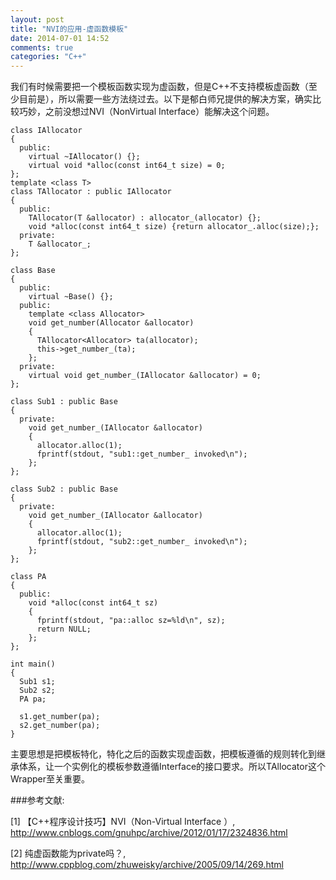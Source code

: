 ```yaml
---
layout: post
title: "NVI的应用-虚函数模板"
date: 2014-07-01 14:52
comments: true
categories: "C++"
---
```


  我们有时候需要把一个模板函数实现为虚函数，但是C++不支持模板虚函数（至少目前是），所以需要一些方法绕过去。以下是郁白师兄提供的解决方案，确实比较巧妙，之前没想过NVI（NonVirtual Interface）能解决这个问题。

	class IAllocator
	{
	  public:
	    virtual ~IAllocator() {};
	    virtual void *alloc(const int64_t size) = 0;
	};
	template <class T>
	class TAllocator : public IAllocator
	{
	  public:
	    TAllocator(T &allocator) : allocator_(allocator) {};
	    void *alloc(const int64_t size) {return allocator_.alloc(size);};
	  private:
	    T &allocator_;
	};

	class Base
	{
	  public:
	    virtual ~Base() {};
	  public:
	    template <class Allocator>
	    void get_number(Allocator &allocator)
	    {
	      TAllocator<Allocator> ta(allocator);
	      this->get_number_(ta);
	    };
	  private:
	    virtual void get_number_(IAllocator &allocator) = 0;
	};

	class Sub1 : public Base
	{
	  private:
	    void get_number_(IAllocator &allocator)
	    {
	      allocator.alloc(1);
	      fprintf(stdout, "sub1::get_number_ invoked\n");
	    };
	};

	class Sub2 : public Base
	{
	  private:
	    void get_number_(IAllocator &allocator)
	    {
	      allocator.alloc(1);
	      fprintf(stdout, "sub2::get_number_ invoked\n");
	    };
	};

	class PA
	{
	  public:
	    void *alloc(const int64_t sz)
	    {
	      fprintf(stdout, "pa::alloc sz=%ld\n", sz);
	      return NULL;
	    };
	};

	int main()
	{
	  Sub1 s1;
	  Sub2 s2;
	  PA pa;

	  s1.get_number(pa);
	  s2.get_number(pa);
	}

  主要思想是把模板特化，特化之后的函数实现虚函数，把模板遵循的规则转化到继承体系，让一个实例化的模板参数遵循Interface的接口要求。所以TAllocator这个Wrapper至关重要。


[1]: http://www.cnblogs.com/gnuhpc/archive/2012/01/17/2324836.html "【C++程序设计技巧】NVI（Non-Virtual Interface ）"
[2]: http://www.cppblog.com/zhuweisky/archive/2005/09/14/269.html "纯虚函数能为private吗？"


###参考文献:

  \[1] 【C++程序设计技巧】NVI（Non-Virtual Interface ）, <http://www.cnblogs.com/gnuhpc/archive/2012/01/17/2324836.html>
 
  \[2] 纯虚函数能为private吗？, <http://www.cppblog.com/zhuweisky/archive/2005/09/14/269.html>
